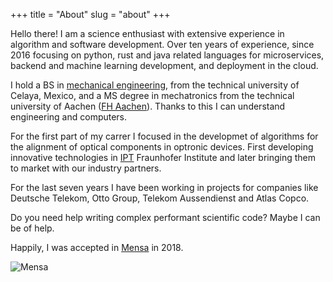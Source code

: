 
+++
title = "About"
slug = "about"
+++

Hello there! I am a science enthusiast with extensive experience in algorithm and software development. Over ten years of experience, since 2016 focusing on python, rust and java related languages for microservices, backend and machine learning development, and deployment in the cloud.

I hold a BS in [mechanical engineering](http://itcelaya.edu.mx/), from the technical university of Celaya, Mexico, and a MS degree in mechatronics from the technical university of Aachen ([FH Aachen](https://www.fh-aachen.de/)). Thanks to this I can understand engineering and computers.

For the first part of my carrer I focused in the developmet of algorithms for the alignment of optical components in optronic devices. First developing innovative technologies in [IPT](https://www.ipt.fraunhofer.de/en.html) Fraunhofer Institute and later bringing them to market with our industry partners.

For the last seven years I have been working in projects for companies like Deutsche Telekom, Otto Group, Telekom Aussendienst and 
Atlas Copco.

Do you need help writing complex performant scientific code? Maybe I can be of help. 

Happily, I was accepted in [Mensa](https://www.mensa.org/) in 2018.

![Mensa](../images/about/mensa_member_small.png)

